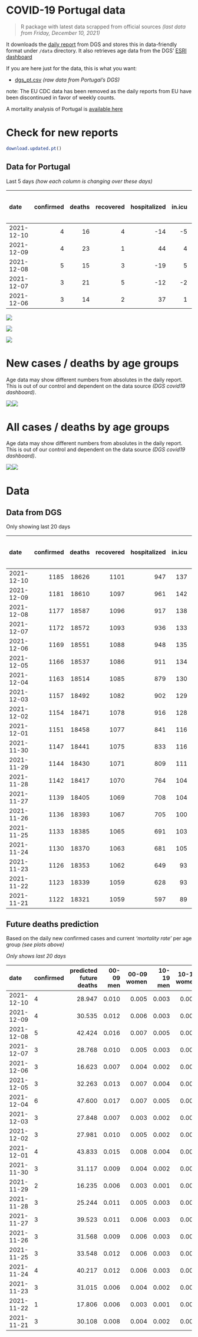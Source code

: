 COVID-19 Portugal data
================

> R package with latest data scrapped from official sources *(last data
> from Friday, December 10, 2021)*

It downloads the [daily
report](https://covid19.min-saude.pt/relatorio-de-situacao/) from DGS
and stores this in data-friendly format under `/data` directory. It also
retrieves age data from the DGS’ [ESRI
dashboard](https://covid19.min-saude.pt/ponto-de-situacao-atual-em-portugal/)

If you are here just for the data, this is what you want:

-   [dgs\_pt.csv](raw/master/data/dgs_pt.csv) *(raw data from Portugal’s
    DGS)*

note: The EU CDC data has been removed as the daily reports from EU have
been discontinued in favor of weekly counts.

A mortality analysis of Portugal is [available
here](https://averissimo.github.io/covid19-analysis/mortality.html)

# Check for new reports

``` r
download.updated.pt()
```

## Data for Portugal

Last 5 days *(how each column is changing over these days)*

| date       | confirmed | deaths | recovered | hospitalized | in.icu | first vaccine | second vaccine | confirmed m 00-09 | confirmed w 00-09 | confirmed m 10-19 | confirmed w 10-19 | confirmed m 20-29 | confirmed w 20-29 | confirmed m 30-39 | confirmed w 30-39 | confirmed m 40-49 | confirmed w 40-49 | confirmed m 50-59 | confirmed w 50-59 | confirmed m 60-69 | confirmed w 60-69 | confirmed m 70-79 | confirmed w 70-79 | confirmed m 80+ | confirmed w 80+ | death m 00-09 | death w 00-09 | death m 10-19 | death w 10-19 | death m 20-29 | death w 20-29 | death m 30-39 | death w 30-39 | death m 40-49 | death w 40-49 | death m 50-59 | death w 50-59 | death m 60-69 | death w 60-69 | death m 70-79 | death w 70-79 | death m 80+ | death w 80+ |
|:-----------|----------:|-------:|----------:|-------------:|-------:|--------------:|---------------:|------------------:|------------------:|------------------:|------------------:|------------------:|------------------:|------------------:|------------------:|------------------:|------------------:|------------------:|------------------:|------------------:|------------------:|------------------:|------------------:|----------------:|----------------:|--------------:|--------------:|--------------:|--------------:|--------------:|--------------:|--------------:|--------------:|--------------:|--------------:|--------------:|--------------:|--------------:|--------------:|--------------:|--------------:|------------:|------------:|
| 2021-12-10 |         4 |     16 |         4 |          -14 |     -5 |            NA |             NA |               213 |               207 |               219 |               172 |               314 |               260 |               305 |               291 |               298 |               315 |               256 |               250 |               185 |               195 |                98 |               108 |              24 |              31 |             0 |             0 |             0 |             0 |             0 |             0 |             0 |             0 |             1 |             0 |             1 |             0 |             1 |             1 |             5 |             0 |           4 |           3 |
| 2021-12-09 |         4 |     23 |         1 |           44 |      4 |            NA |             NA |               236 |               226 |               221 |               185 |               355 |               236 |               295 |               267 |               260 |               278 |               193 |               243 |               168 |               175 |                88 |                83 |              39 |              41 |             0 |             0 |             0 |             0 |             0 |             0 |             0 |             0 |             0 |             0 |             0 |             0 |             4 |             0 |             4 |             1 |           7 |           7 |
| 2021-12-08 |         5 |     15 |         3 |          -19 |      5 |            NA |             NA |               326 |               295 |               302 |               269 |               510 |               283 |               393 |               395 |               436 |               463 |               310 |               366 |               262 |               290 |               151 |               136 |              29 |              63 |             0 |             0 |             0 |             0 |             0 |             0 |             0 |             0 |             0 |             0 |             0 |             0 |             0 |             1 |             5 |             0 |           6 |           3 |
| 2021-12-07 |         3 |     21 |         5 |          -12 |     -2 |            NA |             NA |               209 |               191 |               169 |               164 |               300 |               189 |               262 |               259 |               289 |               303 |               196 |               243 |               197 |               186 |                97 |               103 |              23 |              35 |             0 |             0 |             0 |             0 |             0 |             0 |             0 |             0 |             0 |             0 |             0 |             0 |             1 |             1 |             2 |             4 |           5 |           8 |
| 2021-12-06 |         3 |     14 |         2 |           37 |      1 |            NA |             NA |               149 |               158 |               142 |               109 |               174 |               140 |               161 |               173 |               192 |               211 |               128 |               144 |                94 |                94 |                48 |                59 |              19 |              19 |             0 |             0 |             0 |             0 |             0 |             0 |             0 |             0 |             0 |             0 |             0 |             0 |             0 |             0 |             6 |             0 |           5 |           3 |

![](README_files/figure-gfm/totals-1.svg)<!-- -->

![](README_files/figure-gfm/differential-1.svg)<!-- -->

![](README_files/figure-gfm/differential_7days-1.svg)<!-- -->

# New cases / deaths by age groups

Age data may show different numbers from absolutes in the daily report.
This is out of our control and dependent on the data source *(DGS
covid19 dashboard)*.

![](README_files/figure-gfm/new_cases_deaths-1.svg)<!-- -->![](README_files/figure-gfm/new_cases_deaths-2.svg)<!-- -->

# All cases / deaths by age groups

Age data may show different numbers from absolutes in the daily report.
This is out of our control and dependent on the data source *(DGS
covid19 dashboard)*.

![](README_files/figure-gfm/total_cases_deaths-1.svg)<!-- -->![](README_files/figure-gfm/total_cases_deaths-2.svg)<!-- -->

# Data

## Data from DGS

Only showing last 20 days

| date       | confirmed | deaths | recovered | hospitalized | in.icu | confirmed m 00-09 | confirmed w 00-09 | confirmed m 10-19 | confirmed w 10-19 | confirmed m 20-29 | confirmed w 20-29 | confirmed m 30-39 | confirmed w 30-39 | confirmed m 40-49 | confirmed w 40-49 | confirmed m 50-59 | confirmed w 50-59 | confirmed m 60-69 | confirmed w 60-69 | confirmed m 70-79 | confirmed w 70-79 | confirmed m 80+ | confirmed w 80+ | death m 00-09 | death w 00-09 | death m 10-19 | death w 10-19 | death m 20-29 | death w 20-29 | death m 30-39 | death w 30-39 | death m 40-49 | death w 40-49 | death m 50-59 | death w 50-59 | death m 60-69 | death w 60-69 | death m 70-79 | death w 70-79 | death m 80+ | death w 80+ | first vaccine | second vaccine |
|:-----------|----------:|-------:|----------:|-------------:|-------:|------------------:|------------------:|------------------:|------------------:|------------------:|------------------:|------------------:|------------------:|------------------:|------------------:|------------------:|------------------:|------------------:|------------------:|------------------:|------------------:|----------------:|----------------:|--------------:|--------------:|--------------:|--------------:|--------------:|--------------:|--------------:|--------------:|--------------:|--------------:|--------------:|--------------:|--------------:|--------------:|--------------:|--------------:|------------:|------------:|--------------:|---------------:|
| 2021-12-10 |      1185 |  18626 |      1101 |          947 |    137 |             40937 |             39419 |             63676 |             62889 |             94660 |             95835 |             82336 |             91606 |             85727 |            104511 |             71489 |             89097 |             52742 |             57924 |             33582 |             37572 |           26996 |           53218 |             2 |             1 |             1 |             1 |             8 |             5 |            27 |            20 |           115 |            72 |           377 |           160 |          1175 |           526 |          2494 |          1519 |        5570 |        6553 |            NA |             NA |
| 2021-12-09 |      1181 |  18610 |      1097 |          961 |    142 |             40724 |             39212 |             63457 |             62717 |             94346 |             95575 |             82031 |             91315 |             85429 |            104196 |             71233 |             88847 |             52557 |             57729 |             33484 |             37464 |           26972 |           53187 |             2 |             1 |             1 |             1 |             8 |             5 |            27 |            20 |           114 |            72 |           376 |           160 |          1174 |           525 |          2489 |          1519 |        5566 |        6550 |            NA |             NA |
| 2021-12-08 |      1177 |  18587 |      1096 |          917 |    138 |             40488 |             38986 |             63236 |             62532 |             93991 |             95339 |             81736 |             91048 |             85169 |            103918 |             71040 |             88604 |             52389 |             57554 |             33396 |             37381 |           26933 |           53146 |             2 |             1 |             1 |             1 |             8 |             5 |            27 |            20 |           114 |            72 |           376 |           160 |          1170 |           525 |          2485 |          1518 |        5559 |        6543 |            NA |             NA |
| 2021-12-07 |      1172 |  18572 |      1093 |          936 |    133 |             40162 |             38691 |             62934 |             62263 |             93481 |             95056 |             81343 |             90653 |             84733 |            103455 |             70730 |             88238 |             52127 |             57264 |             33245 |             37245 |           26904 |           53083 |             2 |             1 |             1 |             1 |             8 |             5 |            27 |            20 |           114 |            72 |           376 |           160 |          1170 |           524 |          2480 |          1518 |        5553 |        6540 |            NA |             NA |
| 2021-12-06 |      1169 |  18551 |      1088 |          948 |    135 |             39953 |             38500 |             62765 |             62099 |             93181 |             94867 |             81081 |             90394 |             84444 |            103152 |             70534 |             87995 |             51930 |             57078 |             33148 |             37142 |           26881 |           53048 |             2 |             1 |             1 |             1 |             8 |             5 |            27 |            20 |           114 |            72 |           376 |           160 |          1169 |           523 |          2478 |          1514 |        5548 |        6532 |            NA |             NA |
| 2021-12-05 |      1166 |  18537 |      1086 |          911 |    134 |             39804 |             38342 |             62623 |             61990 |             93007 |             94727 |             80920 |             90221 |             84252 |            102941 |             70406 |             87851 |             51836 |             56984 |             33100 |             37083 |           26862 |           53029 |             2 |             1 |             1 |             1 |             8 |             5 |            27 |            20 |           114 |            72 |           376 |           160 |          1169 |           523 |          2472 |          1514 |        5543 |        6529 |            NA |             NA |
| 2021-12-04 |      1163 |  18514 |      1085 |          879 |    130 |             39540 |             38084 |             62386 |             61798 |             92700 |             94529 |             80688 |             89965 |             83901 |            102572 |             70198 |             87602 |             51645 |             56780 |             33009 |             36993 |           26828 |           52978 |             2 |             1 |             1 |             1 |             8 |             5 |            27 |            20 |           114 |            72 |           375 |           160 |          1167 |           523 |          2469 |          1514 |        5536 |        6519 |            NA |             NA |
| 2021-12-03 |      1157 |  18492 |      1082 |          902 |    129 |             39184 |             37801 |             62048 |             61515 |             92244 |             94162 |             80260 |             89587 |             83433 |            102044 |             69820 |             87214 |             51371 |             56487 |             32831 |             36842 |           26791 |           52914 |             2 |             1 |             1 |             1 |             8 |             5 |            27 |            20 |           114 |            72 |           375 |           159 |          1165 |           521 |          2466 |          1509 |        5530 |        6516 |            NA |             NA |
| 2021-12-02 |      1154 |  18471 |      1078 |          916 |    128 |             39045 |             37682 |             61910 |             61411 |             92046 |             94017 |             80072 |             89388 |             83219 |            101830 |             69646 |             87054 |             51232 |             56344 |             32740 |             36750 |           26766 |           52865 |             2 |             1 |             1 |             1 |             8 |             5 |            27 |            20 |           114 |            72 |           375 |           159 |          1162 |           521 |          2466 |          1506 |        5520 |        6511 |            NA |             NA |
| 2021-12-01 |      1151 |  18458 |      1077 |          841 |    116 |             38844 |             37487 |             61752 |             61248 |             91825 |             93860 |             79848 |             89160 |             82986 |            101589 |             69464 |             86859 |             51094 |             56223 |             32654 |             36674 |           26734 |           52818 |             2 |             1 |             1 |             1 |             8 |             5 |            27 |            20 |           114 |            72 |           374 |           159 |          1162 |           521 |          2465 |          1502 |        5517 |        6507 |            NA |             NA |
| 2021-11-30 |      1147 |  18441 |      1075 |          833 |    116 |             38544 |             37164 |             61478 |             61041 |             91483 |             93617 |             79516 |             88793 |             82602 |            101188 |             69171 |             86532 |             50850 |             55984 |             32529 |             36521 |           26690 |           52749 |             2 |             1 |             1 |             1 |             8 |             5 |            27 |            20 |           114 |            72 |           373 |           159 |          1162 |           520 |          2460 |          1500 |        5512 |        6504 |            NA |             NA |
| 2021-11-29 |      1144 |  18430 |      1071 |          809 |    111 |             38369 |             37009 |             61320 |             60907 |             91246 |             93469 |             79308 |             88587 |             82382 |            100932 |             68986 |             86308 |             50708 |             55832 |             32421 |             36409 |           26661 |           52700 |             2 |             1 |             1 |             1 |             8 |             5 |            27 |            20 |           114 |            72 |           372 |           159 |          1161 |           520 |          2458 |          1498 |        5510 |        6501 |            NA |             NA |
| 2021-11-28 |      1142 |  18417 |      1070 |          764 |    104 |             38247 |             36902 |             61237 |             60834 |             91139 |             93387 |             79166 |             88450 |             82249 |            100790 |             68900 |             86192 |             50628 |             55751 |             32369 |             36363 |           26644 |           52672 |             2 |             1 |             1 |             1 |             8 |             5 |            27 |            20 |           114 |            72 |           371 |           159 |          1160 |           519 |          2457 |          1497 |        5504 |        6499 |            NA |             NA |
| 2021-11-27 |      1139 |  18405 |      1069 |          708 |    104 |             38024 |             36700 |             61046 |             60691 |             90882 |             93231 |             78977 |             88250 |             82026 |            100535 |             68741 |             86005 |             50497 |             55584 |             32292 |             36295 |           26618 |           52630 |             2 |             1 |             1 |             1 |             8 |             5 |            27 |            20 |           114 |            72 |           371 |           158 |          1158 |           519 |          2456 |          1495 |        5501 |        6496 |            NA |             NA |
| 2021-11-26 |      1136 |  18393 |      1067 |          705 |    100 |             37805 |             36465 |             60862 |             60541 |             90604 |             93044 |             78735 |             88016 |             81768 |            100296 |             68548 |             85778 |             50335 |             55387 |             32189 |             36160 |           26567 |           52562 |             2 |             1 |             1 |             1 |             8 |             5 |            27 |            20 |           113 |            72 |           371 |           158 |          1157 |           519 |          2453 |          1494 |        5499 |        6492 |            NA |             NA |
| 2021-11-25 |      1133 |  18385 |      1065 |          691 |    103 |             37612 |             36240 |             60664 |             60393 |             90341 |             92864 |             78520 |             87797 |             81514 |            100023 |             68359 |             85576 |             50174 |             55199 |             32094 |             36048 |           26538 |           52508 |             2 |             1 |             1 |             1 |             8 |             5 |            27 |            20 |           113 |            72 |           371 |           158 |          1157 |           519 |          2451 |          1494 |        5495 |        6490 |            NA |             NA |
| 2021-11-24 |      1130 |  18370 |      1063 |          681 |    105 |             37372 |             36023 |             60503 |             60231 |             90081 |             92711 |             78318 |             87596 |             81300 |             99750 |             68189 |             85374 |             49990 |             55015 |             31993 |             35911 |           26508 |           52454 |             2 |             1 |             1 |             1 |             8 |             5 |            27 |            20 |           113 |            72 |           371 |           158 |          1157 |           519 |          2447 |          1490 |        5491 |        6487 |            NA |             NA |
| 2021-11-23 |      1126 |  18353 |      1062 |          649 |     93 |             37127 |             35783 |             60301 |             60037 |             89793 |             92509 |             78082 |             87344 |             81013 |             99392 |             67958 |             85097 |             49803 |             54800 |             31882 |             35774 |           26466 |           52380 |             2 |             1 |             1 |             1 |             8 |             5 |            27 |            20 |           113 |            72 |           371 |           158 |          1154 |           519 |          2445 |          1488 |        5488 |        6480 |            NA |             NA |
| 2021-11-22 |      1123 |  18339 |      1059 |          628 |     93 |             36996 |             35628 |             60183 |             59929 |             89602 |             92386 |             77913 |             87165 |             80812 |             99145 |             67779 |             84898 |             49667 |             54666 |             31783 |             35672 |           26429 |           52333 |             2 |             1 |             1 |             1 |             8 |             5 |            27 |            20 |           113 |            72 |           370 |           158 |          1153 |           518 |          2442 |          1484 |        5486 |        6478 |            NA |             NA |
| 2021-11-21 |      1122 |  18321 |      1059 |          597 |     89 |             36865 |             35518 |             60097 |             59843 |             89502 |             92309 |             77831 |             87079 |             80693 |             99014 |             67688 |             84804 |             49607 |             54595 |             31735 |             35633 |           26404 |           52296 |             2 |             1 |             1 |             1 |             8 |             5 |            27 |            20 |           112 |            72 |           367 |           158 |          1153 |           517 |          2441 |          1483 |        5482 |        6471 |            NA |             NA |

## Future deaths prediction

Based on the daily new confirmed cases and current *‘mortality rate’*
per age group *(see plots above)*

*Only shows last 20 days*

| date       | confirmed | predicted future deaths | 00-09 men | 00-09 women | 10-19 men | 10-19 women | 20-29 men | 20-29 women | 30-39 men | 30-39 women | 40-49 men | 40-49 women | 50-59 men | 50-59 women | 60-69 men | 60-69 women | 70-79 men | 70-79 women | 80+ men | 80+ women |
|:-----------|:----------|------------------------:|----------:|------------:|----------:|------------:|----------:|------------:|----------:|------------:|----------:|------------:|----------:|------------:|----------:|------------:|----------:|------------:|--------:|----------:|
| 2021-12-10 | 4         |                  28.947 |     0.010 |       0.005 |     0.003 |       0.003 |     0.027 |       0.014 |     0.100 |       0.064 |     0.400 |       0.217 |     1.350 |       0.449 |     4.121 |       1.771 |     7.278 |       4.366 |   4.952 |     3.817 |
| 2021-12-09 | 4         |                  30.535 |     0.012 |       0.006 |     0.003 |       0.003 |     0.030 |       0.012 |     0.097 |       0.058 |     0.349 |       0.192 |     1.018 |       0.436 |     3.743 |       1.589 |     6.535 |       3.356 |   8.047 |     5.049 |
| 2021-12-08 | 5         |                  42.424 |     0.016 |       0.007 |     0.005 |       0.004 |     0.043 |       0.015 |     0.129 |       0.086 |     0.585 |       0.319 |     1.635 |       0.657 |     5.837 |       2.633 |    11.214 |       5.498 |   5.983 |     7.758 |
| 2021-12-07 | 3         |                  28.768 |     0.010 |       0.005 |     0.003 |       0.003 |     0.025 |       0.010 |     0.086 |       0.057 |     0.388 |       0.209 |     1.034 |       0.436 |     4.389 |       1.689 |     7.204 |       4.164 |   4.746 |     4.310 |
| 2021-12-06 | 3         |                  16.623 |     0.007 |       0.004 |     0.002 |       0.002 |     0.015 |       0.007 |     0.053 |       0.038 |     0.258 |       0.145 |     0.675 |       0.259 |     2.094 |       0.854 |     3.565 |       2.385 |   3.920 |     2.340 |
| 2021-12-05 | 3         |                  32.263 |     0.013 |       0.007 |     0.004 |       0.003 |     0.026 |       0.010 |     0.076 |       0.056 |     0.471 |       0.254 |     1.097 |       0.447 |     4.255 |       1.852 |     6.758 |       3.639 |   7.015 |     6.280 |
| 2021-12-04 | 6         |                  47.600 |     0.017 |       0.007 |     0.005 |       0.004 |     0.039 |       0.019 |     0.140 |       0.083 |     0.628 |       0.364 |     1.993 |       0.697 |     6.104 |       2.661 |    13.219 |       6.105 |   7.634 |     7.881 |
| 2021-12-03 | 3         |                  27.848 |     0.007 |       0.003 |     0.002 |       0.002 |     0.017 |       0.008 |     0.062 |       0.043 |     0.287 |       0.147 |     0.918 |       0.287 |     3.097 |       1.299 |     6.758 |       3.719 |   5.158 |     6.034 |
| 2021-12-02 | 3         |                  27.981 |     0.010 |       0.005 |     0.002 |       0.003 |     0.019 |       0.008 |     0.073 |       0.050 |     0.313 |       0.166 |     0.960 |       0.350 |     3.074 |       1.099 |     6.387 |       3.073 |   6.602 |     5.787 |
| 2021-12-01 | 4         |                  43.833 |     0.015 |       0.008 |     0.004 |       0.003 |     0.029 |       0.013 |     0.109 |       0.080 |     0.515 |       0.276 |     1.545 |       0.587 |     5.436 |       2.170 |     9.283 |       6.186 |   9.078 |     8.496 |
| 2021-11-30 | 3         |                  31.117 |     0.009 |       0.004 |     0.002 |       0.002 |     0.020 |       0.008 |     0.068 |       0.045 |     0.295 |       0.176 |     0.976 |       0.402 |     3.164 |       1.380 |     8.021 |       4.528 |   5.983 |     6.034 |
| 2021-11-29 | 2         |                  16.235 |     0.006 |       0.003 |     0.001 |       0.001 |     0.009 |       0.004 |     0.047 |       0.030 |     0.178 |       0.098 |     0.454 |       0.208 |     1.782 |       0.736 |     3.862 |       1.860 |   3.508 |     3.448 |
| 2021-11-28 | 3         |                  25.244 |     0.011 |       0.005 |     0.003 |       0.002 |     0.022 |       0.008 |     0.062 |       0.044 |     0.299 |       0.176 |     0.838 |       0.336 |     2.918 |       1.517 |     5.718 |       2.749 |   5.364 |     5.172 |
| 2021-11-27 | 3         |                  39.523 |     0.011 |       0.006 |     0.003 |       0.002 |     0.023 |       0.010 |     0.079 |       0.051 |     0.346 |       0.165 |     1.018 |       0.408 |     3.609 |       1.789 |     7.649 |       5.458 |  10.523 |     8.373 |
| 2021-11-26 | 3         |                  31.568 |     0.009 |       0.006 |     0.003 |       0.002 |     0.022 |       0.009 |     0.071 |       0.048 |     0.341 |       0.188 |     0.997 |       0.363 |     3.587 |       1.707 |     7.055 |       4.528 |   5.983 |     6.649 |
| 2021-11-25 | 3         |                  33.548 |     0.012 |       0.006 |     0.003 |       0.003 |     0.022 |       0.008 |     0.066 |       0.044 |     0.287 |       0.188 |     0.897 |       0.363 |     4.099 |       1.671 |     7.501 |       5.539 |   6.190 |     6.649 |
| 2021-11-24 | 4         |                  40.217 |     0.012 |       0.006 |     0.003 |       0.003 |     0.024 |       0.011 |     0.077 |       0.055 |     0.385 |       0.247 |     1.218 |       0.497 |     4.166 |       1.952 |     8.244 |       5.539 |   8.666 |     9.112 |
| 2021-11-23 | 3         |                  31.015 |     0.006 |       0.004 |     0.002 |       0.002 |     0.016 |       0.006 |     0.055 |       0.039 |     0.270 |       0.170 |     0.944 |       0.357 |     3.030 |       1.217 |     7.352 |       4.124 |   7.634 |     5.787 |
| 2021-11-22 | 1         |                  17.806 |     0.006 |       0.003 |     0.001 |       0.001 |     0.008 |       0.004 |     0.027 |       0.019 |     0.160 |       0.090 |     0.480 |       0.169 |     1.337 |       0.645 |     3.565 |       1.577 |   5.158 |     4.556 |
| 2021-11-21 | 3         |                  30.108 |     0.008 |       0.004 |     0.002 |       0.002 |     0.014 |       0.007 |     0.055 |       0.033 |     0.275 |       0.141 |     0.812 |       0.273 |     3.141 |       1.507 |     6.758 |       4.690 |   5.983 |     6.403 |
